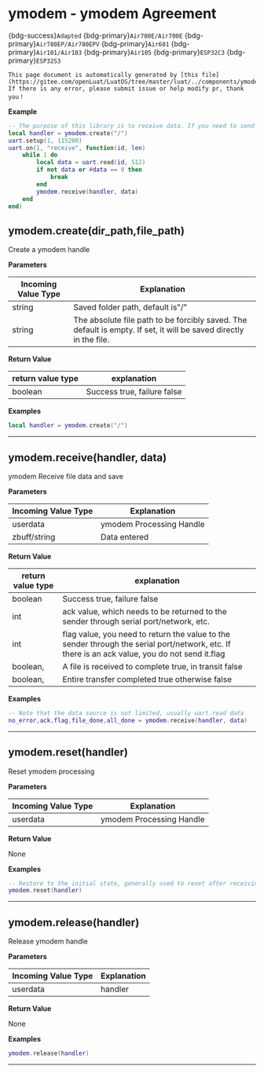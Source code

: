 # ymodem - ymodem Agreement

{bdg-success}`Adapted` {bdg-primary}`Air780E/Air700E` {bdg-primary}`Air780EP/Air780EPV` {bdg-primary}`Air601` {bdg-primary}`Air101/Air103` {bdg-primary}`Air105` {bdg-primary}`ESP32C3` {bdg-primary}`ESP32S3`

```{note}
This page document is automatically generated by [this file](https://gitee.com/openLuat/LuatOS/tree/master/luat/../components/ymodem/luat_lib_ymodem.c). If there is any error, please submit issue or help modify pr, thank you！
```


**Example**

```lua
-- The purpose of this library is to receive data. If you need to send files, it is recommended to use xmodem library.
local handler = ymodem.create("/")
uart.setup(1, 115200)
uart.on(1, "receive", function(id, len)
    while 1 do
        local data = uart.read(id, 512)
        if not data or #data == 0 then
            break
        end
        ymodem.receive(handler, data)
    end
end)

```

## ymodem.create(dir_path,file_path)



Create a ymodem handle

**Parameters**

|Incoming Value Type | Explanation|
|-|-|
|string|Saved folder path, default is"/"|
|string|The absolute file path to be forcibly saved. The default is empty. If set, it will be saved directly in the file.|

**Return Value**

|return value type | explanation|
|-|-|
|boolean|Success true, failure false|

**Examples**

```lua
local handler = ymodem.create("/")

```

---

## ymodem.receive(handler, data)



ymodem Receive file data and save

**Parameters**

|Incoming Value Type | Explanation|
|-|-|
|userdata|ymodem Processing Handle|
|zbuff/string|Data entered|

**Return Value**

|return value type | explanation|
|-|-|
|boolean|Success true, failure false|
|int|ack value, which needs to be returned to the sender through serial port/network, etc.|
|int|flag value, you need to return the value to the sender through the serial port/network, etc. If there is an ack value, you do not send it.flag|
|boolean,|A file is received to complete true, in transit false|
|boolean,|Entire transfer completed true otherwise false|

**Examples**

```lua
-- Note that the data source is not limited, usually uart.read data
no_error,ack,flag,file_done,all_done = ymodem.receive(handler, data)

```

---

## ymodem.reset(handler)



Reset ymodem processing

**Parameters**

|Incoming Value Type | Explanation|
|-|-|
|userdata|ymodem Processing Handle|

**Return Value**

None

**Examples**

```lua
-- Restore to the initial state, generally used to reset after receiving errors, so that the next reception
ymodem.reset(handler)

```

---

## ymodem.release(handler)



Release ymodem handle

**Parameters**

|Incoming Value Type | Explanation|
|-|-|
|userdata|handler|

**Return Value**

None

**Examples**

```lua
ymodem.release(handler)

```

---


